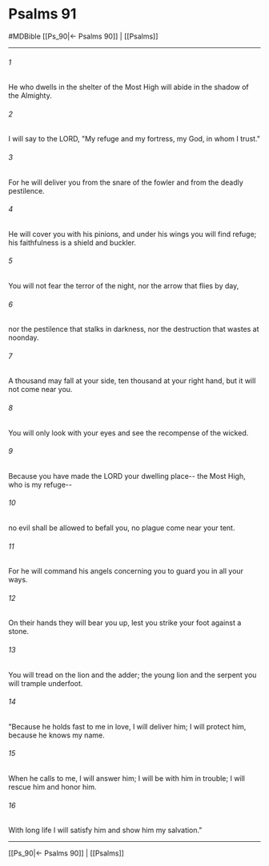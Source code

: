 # Psalms 91
#MDBible
[[Ps_90|← Psalms 90]] | [[Psalms]]

***

###### 1 

He who dwells in the shelter of the Most High will abide in the shadow of the Almighty. 

###### 2 

I will say to the LORD, "My refuge and my fortress, my God, in whom I trust." 

###### 3 

For he will deliver you from the snare of the fowler and from the deadly pestilence. 

###### 4 

He will cover you with his pinions, and under his wings you will find refuge; his faithfulness is a shield and buckler. 

###### 5 

You will not fear the terror of the night, nor the arrow that flies by day, 

###### 6 

nor the pestilence that stalks in darkness, nor the destruction that wastes at noonday. 

###### 7 

A thousand may fall at your side, ten thousand at your right hand, but it will not come near you. 

###### 8 

You will only look with your eyes and see the recompense of the wicked. 

###### 9 

Because you have made the LORD your dwelling place-- the Most High, who is my refuge-- 

###### 10 

no evil shall be allowed to befall you, no plague come near your tent. 

###### 11 

For he will command his angels concerning you to guard you in all your ways. 

###### 12 

On their hands they will bear you up, lest you strike your foot against a stone. 

###### 13 

You will tread on the lion and the adder; the young lion and the serpent you will trample underfoot. 

###### 14 

"Because he holds fast to me in love, I will deliver him; I will protect him, because he knows my name. 

###### 15 

When he calls to me, I will answer him; I will be with him in trouble; I will rescue him and honor him. 

###### 16 

With long life I will satisfy him and show him my salvation." 

***

[[Ps_90|← Psalms 90]] | [[Psalms]]
